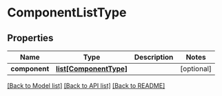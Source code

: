 # ComponentListType

## Properties
Name | Type | Description | Notes
------------ | ------------- | ------------- | -------------
**component** | [**list[ComponentType]**](ComponentType.md) |  | [optional] 

[[Back to Model list]](../README.md#documentation-for-models) [[Back to API list]](../README.md#documentation-for-api-endpoints) [[Back to README]](../README.md)


